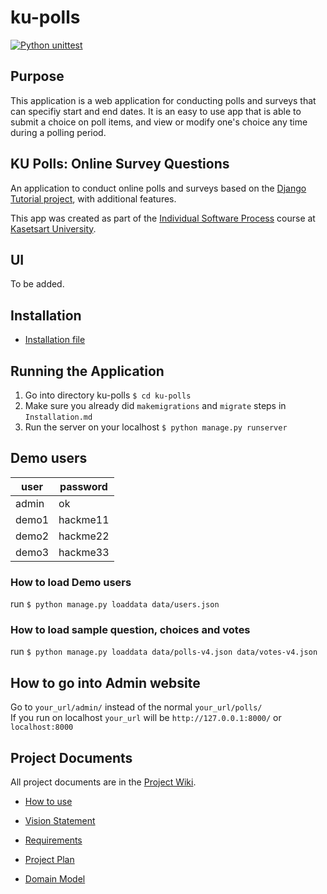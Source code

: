 # ku-polls
[![Python unittest](https://github.com/jee-gamer/ku-polls/actions/workflows/python-app.yml/badge.svg)](https://github.com/jee-gamer/ku-polls/actions/workflows/python-app.yml)

## Purpose
This application is a web application for conducting polls and surveys that can specifiy start and end dates. It is an easy to use app that is able to submit a choice on poll items, and view or modify one's choice any time during a polling period.

## KU Polls: Online Survey Questions 

An application to conduct online polls and surveys based
on the [Django Tutorial project](TODO-write-URL-of-the-django-tutorial-here), with
additional features.

This app was created as part of the [Individual Software Process](
https://cpske.github.io/ISP) course at [Kasetsart University](https://www.ku.ac.th).

## UI
To be added.

## Installation

- [Installation file](../../blob/main/Installation.md)

## Running the Application

1. Go into directory ku-polls `$ cd ku-polls`
2. Make sure you already did `makemigrations` and `migrate` steps in `Installation.md`
3. Run the server on your localhost `$ python manage.py runserver`

## Demo users

| user | password |
|-------|--------|
| admin | ok |
| demo1 | hackme11 |
| demo2 | hackme22 |
| demo3 | hackme33 |

### How to load Demo users
run `$ python manage.py loaddata data/users.json`

### How to load sample question, choices and votes
run `$ python manage.py loaddata data/polls-v4.json data/votes-v4.json`

## How to go into Admin website
Go to `your_url/admin/` instead of the normal `your_url/polls/` <br>
If you run on localhost `your_url` will be `http://127.0.0.1:8000/`
or `localhost:8000`

## Project Documents

All project documents are in the [Project Wiki](../../wiki/Home).

- [How to use](../../wiki/How%20to%20use)

- [Vision Statement](../../wiki/Vision)
- [Requirements](../../wiki/Requirements)
- [Project Plan](../../wiki/Project%20Plan)
- [Domain Model](../../wiki/Domain%20Model)
